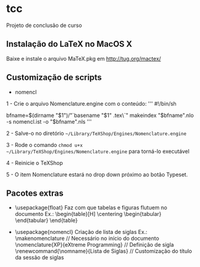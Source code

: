 tcc
===

Projeto de conclusão de curso

Instalação do LaTeX no MacOS X
---------------------------------------------
Baixe e instale o arquivo MaTeX.pkg em http://tug.org/mactex/

Customização de scripts
---------------------------------
* nomencl

1 - Crie o arquivo Nomenclature.engine com o conteúdo:
'''
#!/bin/sh

bfname=$(dirname "$1")/"\`basename "$1" .tex\`"
makeindex "$bfname".nlo -s nomencl.ist -o "$bfname".nls
'''

2 - Salve-o no diretório `~/Library/TeXShop/Engines/Nomenclature.engine`

3 - Rode o comando `chmod u+x ~/Library/TeXShop/Engines/Nomenclature.engine` para torná-lo executável

4 - Reinicie o TeXShop

5 - O item Nomenclature estará no drop down próximo ao botão Typeset.

Pacotes extras
--------------------
* \usepackage{float}
Faz com que tabelas e figuras flutuem no documento
Ex.:
	\begin{table}[H]
		\centering
		\begin{tabular}
		\end{tabular}
	\end{table}

* \usepackage{nomencl}
Criação de lista de siglas
Ex.:
	\makenomenclature 						// Necessário no início do documento
	\nomenclature{XP}{eXtreme Programming} 	// Definição de sigla
	\renewcommand{\nomname}{Lista de Siglas}	// Customização do título da sessão de siglas
